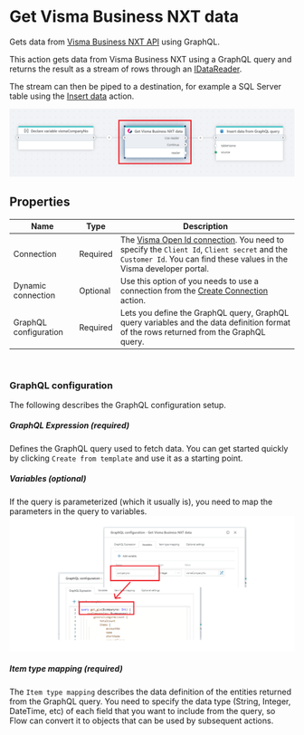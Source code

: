 # Get Visma Business NXT data

Gets data from [Visma Business NXT API](https://docs.vismasoftware.no/businessnxtapi/) using GraphQL.

This action gets data from Visma Business NXT using a GraphQL query and returns the result as a stream of rows through an  [IDataReader](https://learn.microsoft.com/en-us/dotnet/api/system.data.idatareader).  

The stream can then be piped to a destination, for example a SQL Server table using the [Insert data](../../sql-server/insert-data.md) action.

![img](../../../../../images/flow/get-visma-business-nxt-data.png)

## Properties

| Name             | Type      |Description                                             |
|------------------|-----------|--------------------------------------------------------|
| Connection       | Required  | The [Visma Open Id connection](./connection.md). You need to specify the `Client Id`, `Client secret` and the `Customer Id`. You can find these values in the Visma developer portal. |  
 Dynamic connection | Optional | Use this option of you needs to use a connection from the [Create Connection](./create-connection.md) action. |
| GraphQL configuration | Required | Lets you define the GraphQL query, GraphQL query variables and the data definition format of the rows returned from the GraphQL query. |  

<br/>

### GraphQL configuration

The following describes the GraphQL configuration setup.  

##### GraphQL Expression (required)

Defines the GraphQL query used to fetch data. You can get started quickly by clicking `Create from template` and use it as a starting point.  

##### Variables (optional)

If the query is parameterized (which it usually is), you need to map the parameters in the query to variables.  
![img](../../../../../images/flow/visma-graphql-variables.png)

##### Item type mapping (required)

The `Item type mapping` describes the data definition of the entities returned from the GraphQL query. You need to specify the data type (String, Integer, DateTime, etc) of each field that you want to include from the query, so Flow can convert it to objects that can be used by subsequent actions.  